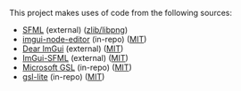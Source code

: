 This project makes uses of code from the following sources:
- [SFML](https://github.com/SFML/SFML) (external) ([zlib/libpng](https://github.com/SFML/SFML/blob/master/license.md))
- [imgui-node-editor](https://github.com/thedmd/imgui-node-editor) (in-repo) ([MIT](src/imgui-node-editor/LICENSE))
- [Dear ImGui](https://github.com/ocornut/imgui) (external) ([MIT](https://github.com/ocornut/imgui/blob/master/LICENSE.txt))
- [ImGui-SFML](https://github.com/eliasdaler/imgui-sfml) (external) ([MIT](https://github.com/eliasdaler/imgui-sfml/blob/master/LICENSE))
- [Microsoft GSL](https://github.com/microsoft/GSL) (in-repo) ([MIT](https://github.com/microsoft/GSL/blob/main/LICENSE))
- [gsl-lite](https://github.com/gsl-lite/gsl-lite) (in-repo) ([MIT](https://github.com/gsl-lite/gsl-lite/blob/master/LICENSE))
